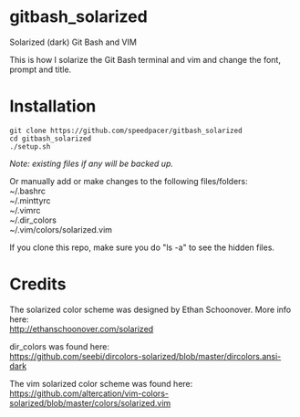 # gitbash_solarized
Solarized (dark) Git Bash and VIM

This is how I solarize the Git Bash terminal and vim and change the font, prompt and title. 

# Installation

`git clone https://github.com/speedpacer/gitbash_solarized`</br>
`cd gitbash_solarized`</br>
`./setup.sh`</br>

<i>Note: existing files if any will be backed up.</i></br>

Or manually add or make changes to the following files/folders:</br>
~/.bashrc</br>
~/.minttyrc</br>
~/.vimrc</br>
~/.dir_colors</br>
~/.vim/colors/solarized.vim</br>

If you clone this repo, make sure you do "ls -a" to see the hidden files.

# Credits
The solarized color scheme was designed by Ethan Schoonover. More info here:</br>
http://ethanschoonover.com/solarized</br>

dir_colors was found here:</br>
https://github.com/seebi/dircolors-solarized/blob/master/dircolors.ansi-dark</br>

The vim solarized color scheme was found here:</br>
https://github.com/altercation/vim-colors-solarized/blob/master/colors/solarized.vim</br>
